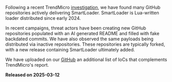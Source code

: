 Following a recent TrendMicro [investigation](https://www.trendmicro.com/en_us/research/25/c/ai-assisted-fake-github-repositories.html), we have found many GitHub repositories actively delivering SmartLoader. SmartLoader is Lua-written loader distributed since early 2024.

In recent campaigns, threat actors have been creating new GitHub repositories populated with an AI generated README and filled with fake backdated commits. We have also observed the same payloads being distributed via inactive repositories. These repositories are typically forked, with a new release containing SmartLoader ultimately added.

We have uploaded on our [GitHub](https://github.com/cert-orangecyberdefense/cti/tree/main/smartloader) an additional list of IoCs that complements TrendMicro's report.

**Released on 2025-03-12**